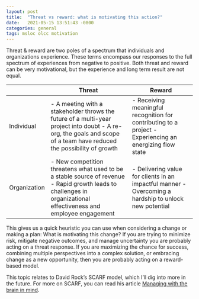 ```yaml
---
layout: post
title:  "Threat vs reward: what is motivating this action?" 
date:   2021-05-15 13:51:43 -0800
categories: general
tags: msloc olcc motivation
---
```

Threat & reward are two poles of a spectrum that individuals and organizations experience. These terms encompass our responses to the full spectrum of experiences from negative to positive. Both threat and reward can be very motivational, but the experience and long term result are not equal.

|  | Threat | Reward |
|-|-|-|
| Individual | - A meeting with a stakeholder throws the future of a multi-year project into doubt - A re-org, the goals and scope of a team have reduced the possibility of growth | - Receiving meaningful recognition for contributing to a project - Experiencing an energizing flow state |
| Organization | - New competition threatens what used to be a stable source of revenue - Rapid growth leads to challenges in organizational effectiveness and employee engagement | - Delivering value for clients in an impactful manner - Overcoming a hardship to unlock new potential |



This gives us a quick heuristic you can use when considering a change or making a plan: What is motivating this change? 
If you are trying to minimize risk, mitigate negative outcomes, and manage uncertainty you are probably acting on a threat response.
If you are maximizing the chance for success, combining multiple perspectives into a complex solution, or embracing change as a new opportunity, then you are probably acting on a reward-based model.

This topic relates to David Rock’s SCARF model, which I’ll dig into more in the future. For more on SCARF, you can read his article [Managing with the brain in mind](https://www.strategy-business.com/article/09306).
